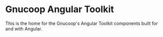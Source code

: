 # Gnucoop Angular Toolkit

This is the home for the Gnucoop's Angular Toolkit components built for and with Angular.
